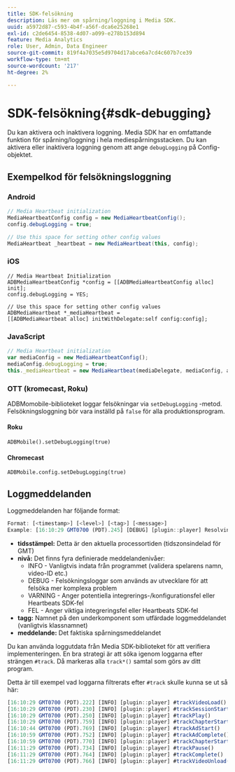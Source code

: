 ```yaml
---
title: SDK-felsökning
description: Läs mer om spårning/loggning i Media SDK.
uuid: a5972d87-c593-4b4f-a56f-dca6e25268e1
exl-id: c2de6454-8538-4d07-a099-e278b153d894
feature: Media Analytics
role: User, Admin, Data Engineer
source-git-commit: 819f4a7035e5d9704d17abce6a7cd4c607b7ce39
workflow-type: tm+mt
source-wordcount: '217'
ht-degree: 2%

---
```


# SDK-felsökning{#sdk-debugging}

Du kan aktivera och inaktivera loggning. Media SDK har en omfattande funktion för spårning/loggning i hela mediespårningsstacken. Du kan aktivera eller inaktivera loggning genom att ange `debugLogging` på Config-objektet.

## Exempelkod för felsökningsloggning

### Android

```java
// Media Heartbeat initialization
MediaHeartbeatConfig config = new MediaHeartbeatConfig();
config.debugLogging = true;

// Use this space for setting other config values
MediaHeartbeat _heartbeat = new MediaHeartbeat(this, config);
```

### iOS

```
// Media Heartbeat Initialization
ADBMediaHeartbeatConfig *config = [[ADBMediaHeartbeatConfig alloc] init];
config.debugLogging = YES;

// Use this space for setting other config values
ADBMediaHeartbeat *_mediaHeartbeat =  
[[ADBMediaHeartbeat alloc] initWithDelegate:self config:config];
```

### JavaScript

```js
// Media Heartbeat initialization
var mediaConfig = new MediaHeartbeatConfig();
mediaConfig.debugLogging = true;
this._mediaHeartbeat = new MediaHeartbeat(mediaDelegate, mediaConfig, appMeasurement);
```

### OTT (kromecast, Roku)

ADBMomobile-biblioteket loggar felsökningar via `setDebugLogging` -metod. Felsökningsloggning bör vara inställd på `false` för alla produktionsprogram.

#### Roku

```
ADBMobile().setDebugLogging(true)
```

#### Chromecast

```
ADBMobile.config.setDebugLogging(true)
```

## Loggmeddelanden

Loggmeddelanden har följande format:

```js
Format: [<timestamp>] [<level>] [<tag>] [<message>]
Example: [16:10:29 GMT­0700 (PDT).245] [DEBUG] [plugin::player] Resolving qos.startupTime: 0
```

* **tidsstämpel:** Detta är den aktuella processortiden (tidszonsindelad för GMT)
* **nivå:** Det finns fyra definierade meddelandenivåer:
   * INFO - Vanligtvis indata från programmet (validera spelarens namn, video-ID etc.)
   * DEBUG - Felsökningsloggar som används av utvecklare för att felsöka mer komplexa problem
   * VARNING - Anger potentiella integrerings-/konfigurationsfel eller Heartbeats SDK-fel
   * FEL - Anger viktiga integreringsfel eller Heartbeats SDK-fel
* **tagg:** Namnet på den underkomponent som utfärdade loggmeddelandet (vanligtvis klassnamnet)
* **meddelande:** Det faktiska spårningsmeddelandet

Du kan använda loggutdata från Media SDK-biblioteket för att verifiera implementeringen. En bra strategi är att söka igenom loggarna efter strängen `#track`. Då markeras alla `track*()` samtal som görs av ditt program.

Detta är till exempel vad loggarna filtrerats efter `#track` skulle kunna se ut så här:

```js
[16:10:29 GMT­0700 (PDT).222] [INFO] [plugin::player] #trackVideoLoad()
[16:10:29 GMT­0700 (PDT).230] [INFO] [plugin::player] #trackSessionStart()
[16:10:29 GMT­0700 (PDT).250] [INFO] [plugin::player] #trackPlay()
[16:10:29 GMT­0700 (PDT).759] [INFO] [plugin::player] #trackChapterStart()
[16:10:44 GMT­0700 (PDT).769] [INFO] [plugin::player] #trackAdStart()
[16:10:59 GMT­0700 (PDT).752] [INFO] [plugin::player] #trackAdComplete()
[16:10:59 GMT­0700 (PDT).770] [INFO] [plugin::player] #trackChapterStart()
[16:11:29 GMT­0700 (PDT).734] [INFO] [plugin::player] #trackPause()
[16:11:29 GMT­0700 (PDT).764] [INFO] [plugin::player] #trackComplete()
[16:11:29 GMT­0700 (PDT).766] [INFO] [plugin::player] #trackVideoUnload()
```
